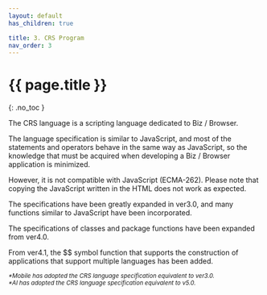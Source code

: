 ```yaml
---
layout: default
has_children: true

title: 3. CRS Program
nav_order: 3
---
```


# {{ page.title }}

{: .no_toc }

The CRS language is a scripting language dedicated to Biz / Browser.

The language specification is similar to JavaScript, and most of the statements and operators behave in the same way as JavaScript, so the knowledge that must be acquired when developing a Biz / Browser application is minimized.

However, it is not compatible with JavaScript (ECMA-262). Please note that copying the JavaScript written in the HTML does not work as expected.

The specifications have been greatly expanded in ver3.0, and many functions similar to JavaScript have been incorporated.

The specifications of classes and package functions have been expanded from ver4.0.

From ver4.1, the $$ symbol function that supports the construction of applications that support multiple languages has been added.

*<small>\*Mobile has adopted the CRS language specification equivalent to ver3.0.</small>* <br>
*<small>\*AI has adopted the CRS language specification equivalent to v5.0.</small>* <br>

